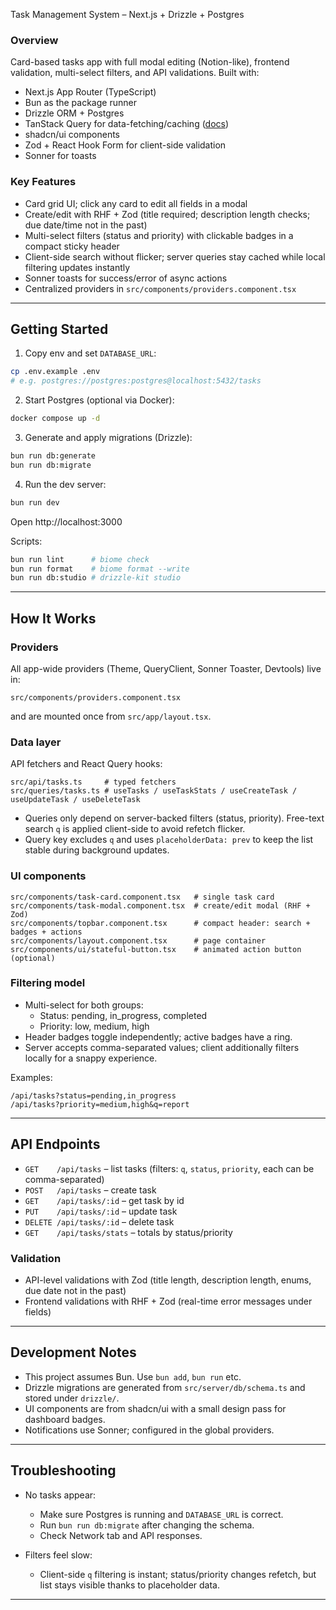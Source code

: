 Task Management System – Next.js + Drizzle + Postgres

### Overview

Card-based tasks app with full modal editing (Notion-like), frontend validation, multi-select filters, and API validations. Built with:

- Next.js App Router (TypeScript)
- Bun as the package runner
- Drizzle ORM + Postgres
- TanStack Query for data-fetching/caching ([docs](https://tanstack.com/query/latest))
- shadcn/ui components
- Zod + React Hook Form for client-side validation
- Sonner for toasts

### Key Features

- Card grid UI; click any card to edit all fields in a modal
- Create/edit with RHF + Zod (title required; description length checks; due date/time not in the past)
- Multi-select filters (status and priority) with clickable badges in a compact sticky header
- Client-side search without flicker; server queries stay cached while local filtering updates instantly
- Sonner toasts for success/error of async actions
- Centralized providers in `src/components/providers.component.tsx`

---

## Getting Started

1) Copy env and set `DATABASE_URL`:
```bash
cp .env.example .env
# e.g. postgres://postgres:postgres@localhost:5432/tasks
```

2) Start Postgres (optional via Docker):
```bash
docker compose up -d
```

3) Generate and apply migrations (Drizzle):
```bash
bun run db:generate
bun run db:migrate
```

4) Run the dev server:
```bash
bun run dev
```

Open http://localhost:3000

Scripts:
```bash
bun run lint      # biome check
bun run format    # biome format --write
bun run db:studio # drizzle-kit studio
```

---

## How It Works

### Providers

All app-wide providers (Theme, QueryClient, Sonner Toaster, Devtools) live in:
```
src/components/providers.component.tsx
```
and are mounted once from `src/app/layout.tsx`.

### Data layer

API fetchers and React Query hooks:
```
src/api/tasks.ts     # typed fetchers
src/queries/tasks.ts # useTasks / useTaskStats / useCreateTask / useUpdateTask / useDeleteTask
```

- Queries only depend on server-backed filters (status, priority). Free-text search `q` is applied client-side to avoid refetch flicker.
- Query key excludes `q` and uses `placeholderData: prev` to keep the list stable during background updates.

### UI components

```
src/components/task-card.component.tsx   # single task card
src/components/task-modal.component.tsx  # create/edit modal (RHF + Zod)
src/components/topbar.component.tsx      # compact header: search + badges + actions
src/components/layout.component.tsx      # page container
src/components/ui/stateful-button.tsx    # animated action button (optional)
```

### Filtering model

- Multi-select for both groups:
  - Status: pending, in_progress, completed
  - Priority: low, medium, high
- Header badges toggle independently; active badges have a ring.
- Server accepts comma-separated values; client additionally filters locally for a snappy experience.

Examples:
```
/api/tasks?status=pending,in_progress
/api/tasks?priority=medium,high&q=report
```

---

## API Endpoints

- `GET    /api/tasks` – list tasks (filters: `q`, `status`, `priority`, each can be comma-separated)
- `POST   /api/tasks` – create task
- `GET    /api/tasks/:id` – get task by id
- `PUT    /api/tasks/:id` – update task
- `DELETE /api/tasks/:id` – delete task
- `GET    /api/tasks/stats` – totals by status/priority

### Validation

- API-level validations with Zod (title length, description length, enums, due date not in the past)
- Frontend validations with RHF + Zod (real-time error messages under fields)

---

## Development Notes

- This project assumes Bun. Use `bun add`, `bun run` etc.
- Drizzle migrations are generated from `src/server/db/schema.ts` and stored under `drizzle/`.
- UI components are from shadcn/ui with a small design pass for dashboard badges.
- Notifications use Sonner; configured in the global providers.

---

## Troubleshooting

- No tasks appear:
  - Make sure Postgres is running and `DATABASE_URL` is correct.
  - Run `bun run db:migrate` after changing the schema.
  - Check Network tab and API responses.

- Filters feel slow:
  - Client-side `q` filtering is instant; status/priority changes refetch, but list stays visible thanks to placeholder data.

---

